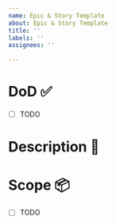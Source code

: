 ```yaml
---
name: Epic & Story Template
about: Epic & Story Template
title: ''
labels: ''
assignees: ''

---
```


# DoD ✅ 

- [ ] TODO

# Description 📎 

# Scope 📦 

- [ ] TODO
